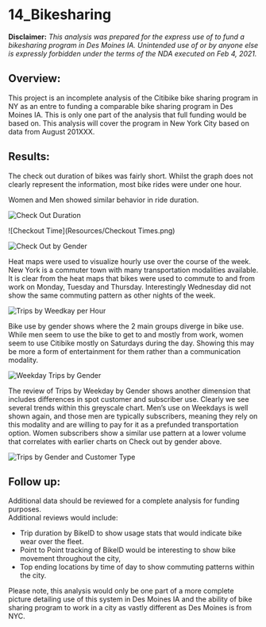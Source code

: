 # 14_Bikesharing
**Disclaimer:**
*This analysis was prepared for the express use of to fund a bikesharing program in Des Moines IA.  Unintended use of or by anyone else is expressly forbidden under the terms of the NDA executed on Feb 4, 2021.*

## Overview:
This project is an incomplete analysis of the Citibike bike sharing program in NY as an entre to funding a comparable bike sharing program in Des Moines IA.   This is only one part of the analysis that full funding would be based on.   This analysis will cover the program in New York City based on data from August 201XXX.    


## Results:
The check out duration of bikes was fairly short.   Whilst the graph does not clearly represent the information, most bike rides were under one hour.

Women and Men showed similar behavior in ride duration.

![Check Out Duration](https://public.tableau.com/profile/phil.fishman#!/vizhome/14_CheckOutDuration/CheckOutDuration?publish=yes)

![Checkout Time](Resources/Checkout Times.png)

![Check Out by Gender](https://public.tableau.com/profile/phil.fishman#!/vizhome/14_CheckOutbyGender/CheckOutbyGender?publish=yes)



Heat maps were used to visualize hourly use over the course of the week.   New York is a commuter town with many transportation modalities available. It is clear from the heat maps that bikes were used to commute to and from work on Monday, Tuesday and Thursday.    Interestingly Wednesday did not show the same commuting pattern as other nights of the week.

![Trips by Weedkay per Hour](https://public.tableau.com/profile/phil.fishman#!/vizhome/14_TripsbyWeekdayperHour/TripsbyWeekdayperHour)

Bike use by gender shows where the 2 main groups diverge in bike use.   While men seem to use the bike to get to and mostly from work, women seem to use Citibike mostly on Saturdays during the day.  Showing this may be more a form of entertainment for them rather than a communication modality.

![Weekday Trips by Gender](https://public.tableau.com/profile/phil.fishman#!/vizhome/14_WeekdayTripsbyGender/WeekdayTripsbyGender?publish=yes)


The review of Trips by Weekday by Gender shows another dimension that includes differences in spot customer and subscriber use.   Clearly we see several trends within this greyscale chart.  Men’s use on Weekdays is well shown again, and those men are typically subscribers, meaning they rely on this modality and are willing to pay for it as a prefunded transportation option.  Women subscribers show a similar use pattern at a lower volume that correlates with earlier charts on Check out by gender above.  

![Trips by Gender and Customer Type](https://public.tableau.com/profile/phil.fishman#!/vizhome/14_CitiBike_Challenge/TripsbyWeekdaybyGender?publish=yes)


## Follow up:
Additional data should be reviewed for a complete analysis for funding purposes.   
Additional reviews would include:

- Trip duration by BikeID to show usage stats that would indicate bike wear over the fleet.   
- Point to Point tracking of BikeID would be interesting to show bike movement throughout the city, 
- Top ending locations by time of day to show commuting patterns within the city.

Please note, this analysis would only be one part of a more complete picture detailing use of this system in Des Moines IA and the ability of bike sharing program to work in a city as vastly different as Des Moines is from NYC.

